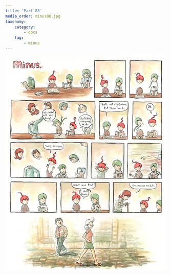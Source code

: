 ```yaml
---
title: 'Part 88'
media_order: minus88.jpg
taxonomy:
    category:
        - docs
    tag:
        - minus
---
```


![](minus88.jpg)